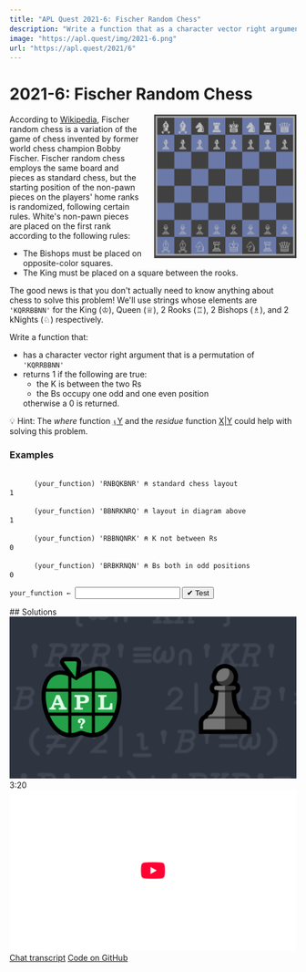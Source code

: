 ```yaml
---
title: "APL Quest 2021-6: Fischer Random Chess"
description: "Write a function that as a character vector right argument that is a permutation of 'KQRRBBNN' and returns 1 if the K is between the two Rs and the Bs occupy one odd and one even position; and otherwise returns a 0."
image: "https://apl.quest/img/2021-6.png"
url: "https://apl.quest/2021/6"
---
```


# <span class=s>2021-</span>6: Fischer Random Chess

<div>
<img src="/img/board.png" style="width:250px;float:right;margin-left:20px;filter: invert(.75)hue-rotate(180deg);"/> 
</div>
<div><p>According to <a href="https://en.wikipedia.org/wiki/Fischer_random_chess">Wikipedia</a>, Fischer random chess is a
      variation of the game of chess invented by former world chess champion Bobby Fischer. Fischer random chess employs
      the same board and pieces as standard chess, but the starting position of the non-pawn pieces on the players' home ranks is
      randomized, following certain rules. White's non-pawn pieces are placed on the first rank according to the
      following rules:</p>
<ul>
      <li>The Bishops must be placed on opposite-color squares.</li>
      <li>The King must be placed on a square between the rooks.</li>
</ul>
</div>

<!-- Write a function that as a character vector right argument that is a permutation of 'KQRRBBNN' and returns 1 if the K is between the two Rs and the Bs occupy one odd and one even position; and otherwise returns a 0.-->

<p>The good news is that you don't actually need to know anything about chess to solve this problem! We'll use strings
      whose elements are <code class="language-APL">'KQRRBBNN'</code> for the King (♔), Queen (♕), 2 Rooks (♖), 2 Bishops (♗), and 2
      kNights (♘) respectively.</p>
<p>Write a function that:</p>
<ul>
      <li>has a character vector right argument that is a permutation of <code class="language-APL">'KQRRBBNN'</code></li>
      <li>returns 1 if the following are true:<ul>
                  <li>the K is between the two Rs</li>
                  <li>the Bs occupy one odd and one even position</li>
            </ul>otherwise a 0 is returned.</li>
</ul>

💡 Hint: The <em>where</em> function <a href="https://help.dyalog.com/latest/#Language/Primitive%20Functions/Where.htm" class="language-APL" target="_blank">⍸Y</a> and the <em>residue</em> function <a href="https://help.dyalog.com/latest/#Language/Primitive%20Functions/Residue.htm" class="language-APL" target="_blank">X|Y</a> could help with solving this problem.

### Examples

```APL
      
      (your_function) 'RNBQKBNR' ⍝ standard chess layout
1

      (your_function) 'BBNRKNRQ' ⍝ layout in diagram above
1

      (your_function) 'RBBNQNRK' ⍝ K not between Rs
0

      (your_function) 'BRBKRNQN' ⍝ Bs both in odd positions 
0
```
<div class="pdiv">
  <code onclick="p_Input.focus()">your_function ← </code><input id="p_Input" autocomplete="off" spellcheck="false" oninput="this.parentElement.querySelector`button`.disabled=false;localStorage.setItem(window.location.pathname,this.value)" onkeypress="subm(event)">
  <button onclick="alert$.next`Testing…`;submitSolution`p`" class="md-button md-button--primary">&#x2714; Test</button>
</div>
<blockquote id="p_Output"></blockquote>
## Solutions
<div onclick="play(this)" title="Video on YouTube" class="yt">
<img alt="Video Thumbnail" src="../../img/2021-6.png">
<time>3:20</time>
<img alt="YouTube" src="../../img/yt-big.png">
</div>
<a href="https://chat.stackexchange.com/transcript/52405?m=64457542#64457542" target="_blank" class="md-button md-button--primary">Chat transcript</a>
<a href="https://github.com/abrudz/apl_quest/tree/main/2021/6.apl" target="_blank" class="md-button md-button--primary right">Code on GitHub</a>

<script>
    testCases={"a":["'RNBQKBNR'","'BBNRKNRQ'","'RBBNQNRK'","'BRBKRNQN'","'BRBKRNQN'[?⍨8]"],"b":["''"],"f":"{(≠/(⍸'R'=⍵)<⍵⍳'K')∧(≠/2|⍸'B'=⍵)}","p":","}
    p_Input.value=localStorage.getItem(window.location.pathname)
    play=e=>e.outerHTML=`<iframe src="https://www.youtube.com/embed/UvlL1OyIJIw?list=PLYKQVqyrAEj9wDIUyLDGtDAFTKY38BUMN&autoplay=1" title="<span class=s>2021-</span>6: Fischer Random Chess (APL Quest 2021-6)" frameborder="0" allow="accelerometer; autoplay; clipboard-write; encrypted-media; gyroscope; picture-in-picture; web-share" referrerpolicy="strict-origin-when-cross-origin" allowfullscreen></iframe>`
</script>
